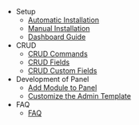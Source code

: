 - Setup
    - [Automatic Installation](/docs/master/automatic-installation)
    - [Manual Installation](/docs/master/manual-installation)
    - [Dashboard Guide](/docs/master/dashboard-guide)
- CRUD
    - [CRUD Commands](/docs/master/crud-commands)
    - [CRUD Fields](/docs/master/crud-fields)
    - [CRUD Custom Fields](/docs/master/crud-custom-fields)
- Development of Panel
    - [Add Module to Panel](/docs/master/create-package)
    - [Customize the Admin Template](/docs/master/customize-admin-template)
- FAQ
    - [FAQ](/docs/master/faq)
